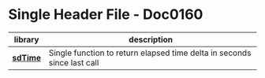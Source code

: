 # Single Header File - Doc0160

| library | description
|---------|-------------
**[sdTime](sdtime.h)** | Single function to return elapsed time delta in seconds since last call
